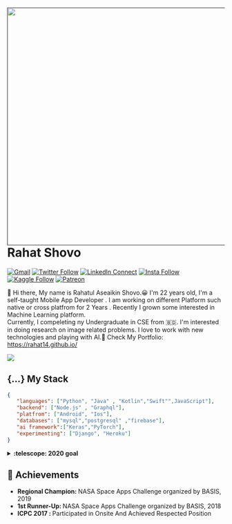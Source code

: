 <a target="_blank" href=""><img width="550" align="right" src="https://www.terem.com.au/wp-content/uploads/2020/03/800x500-Image-for-Blogs-6.png"></a>

# Rahat Shovo

[![Gmail](https://img.shields.io/badge/%20-Send%20Mail-black?color=14171A&labelColor=ef5350&logo=gmail&logoColor=ffffff)](mailto:rahatshovo6666@gmail.com?subject=From%20GitHub&cc=rahatshovo.dev@gmail.com&body=Hi,%20there.%20Found%20you%20from%20GitHub.)
[![Twitter Follow](https://img.shields.io/badge/dynamic/json.svg?color=14171A&labelColor=37474f&logo=twitter&logoColor=4fc3f7&label=&query=%24[0].followers_count&url=https%3A%2F%2Fcdn.syndication.twimg.com%2Fwidgets%2Ffollowbutton%2Finfo.json%3Fscreen_names%3Dharunurrashid97&suffix=%20Followers)](https://twitter.com/@RahatShovo)
[![LinkedIn Connect](https://img.shields.io/badge/%20-Connect-black?color=14171A&labelColor=212121&logo=linkedin&logoColor=ffffff)](https://www.linkedin.com/in/rahat-shovo-a36418141/)
[![Insta Follow](https://img.shields.io/badge/%20-Follow-black?color=14171A&labelColor=d81b60&logo=instagram&logoColor=ffffff)](https://www.instagram.com/context_error/)
[![Kaggle Follow](https://img.shields.io/badge/%20-Follow-black?color=14171A&labelColor=37474f&logo=kaggle&logoColor=4fc3f7)](https://kaggle.com/rahat14)
[![Patreon](https://img.shields.io/badge/%20-Support-black?color=14171A&labelColor=04945c&logo=patreon&logoColor=ffffff)](https://www.patreon.com/rahat14)


:wave: Hi there, My name is Rahatul Aseaikin Shovo.😀 I'm 22 years old, I'm a self-taught Mobile App Developer .
I am working on different Platform such native or cross platfrom for 2 Years . Recently I grown some interested in Machine Learning platform.  
Currently, I compeleting ny Undergraduate in CSE from 🇧🇩. 
I'm interested in doing research on image related problems. 
I love to work with new technologies and playing with  AI.🤖
Check My Portfolio: https://rahat14.github.io/

![](https://komarev.com/ghpvc/?username=rahat14&style=flat-square)

## {...} My Stack

```json
{
   "languages": ["Python", "Java" , "Kotlin","Swift"",JavaScript"],
   "backend": ["Node.js" , "Graphql"],
   "platfrom": ["Android", "Ios"],
   "databases": ["mysql","postgresql" ,"firebase"],
   "ai framework":["Keras","PyTorch"],
   "experimenting": ["Django", "Heroku"]
}
```

<details>
  <summary><b>:telescope: 2020 goal</b></summary>
  I want to make a little game this year.<br>I'm currently working on a small gameboy game with <a href="https://github.com/tfgrimes">@tfgrimes</a> using <a href="https://github.com/chrismaltby/gb-studio">GBStudio.dev</a>, which is an awesome game creator tool that makes it really easy to design a game if you're primarily focusing on the art and story (like myself). I'm hoping to print this on a cartridge when I'm done so you can actually experience it on a Gameboy!
</details>

## :tada: Achievements

<ul>
  <li>
    <b>Regional Champion: </b> NASA Space Apps Challenge organized by BASIS, 2019
   </li>
  <li>
     <b>1st Runner-Up: </b> NASA Space Apps Challenge organized by BASIS, 2018
   </li> 
   <li>
     <b> ICPC 2017 : </b> Participated in Onsite And Achieved Respected Position 
   </li>
    
</ul>
